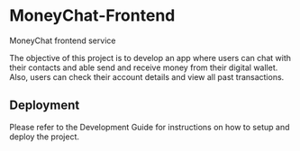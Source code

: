# MoneyChat-Frontend

MoneyChat frontend service

The objective of this project is to develop an app where users can chat with their contacts and able send and receive money from their digital wallet. Also, users can check their account details and view all past transactions.

## Deployment

Please refer to the Development Guide for instructions on how to setup and deploy the project.

